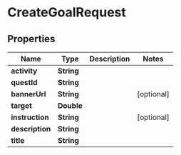 

# CreateGoalRequest


## Properties

| Name | Type | Description | Notes |
|------------ | ------------- | ------------- | -------------|
|**activity** | **String** |  |  |
|**questId** | **String** |  |  |
|**bannerUrl** | **String** |  |  [optional] |
|**target** | **Double** |  |  |
|**instruction** | **String** |  |  [optional] |
|**description** | **String** |  |  |
|**title** | **String** |  |  |



